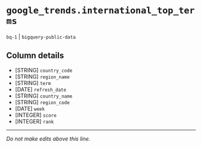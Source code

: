 # `google_trends.international_top_terms`
`bq-1` | `bigquery-public-data`

## Column details
* [STRING]    `country_code`
* [STRING]    `region_name`
* [STRING]    `term`
* [DATE]      `refresh_date`
* [STRING]    `country_name`
* [STRING]    `region_code`
* [DATE]      `week`
* [INTEGER]   `score`
* [INTEGER]   `rank`

-------------------------------------------------------------------------------
*Do not make edits above this line.*
